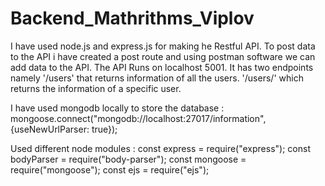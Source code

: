 # Backend_Mathrithms_Viplov

I have used node.js and express.js for making he Restful API. To post data to the API i have created a post route and using postman software we can add data to the API.
The API Runs on localhost 5001. 
It has two endpoints namely '/users' that returns information of all the users. '/users/<userid>' which returns the information of a specific user. 
 
 I have used mongodb locally to store the database : mongoose.connect("mongodb://localhost:27017/information", {useNewUrlParser: true});
  
Used different node modules :
const express = require("express");
const bodyParser = require("body-parser");
const mongoose = require("mongoose");
const ejs = require("ejs");
  
  
